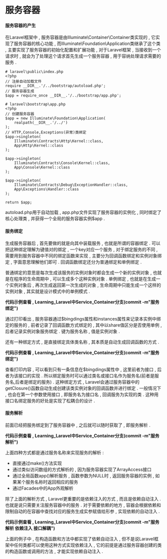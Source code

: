 # 服务容器

#### **服务容器的产生**

在Laravel框架中 , 服务容器是由Illuminate\Container\Container类实现的 , 它实现了服务容器的核心功能 , 而Illuminate\Foundation\Application类继承了这个类 , 主要实现了服务容器的初始化配置和扩展功能 , 对于Laravel框架 , 当接收到一个请求时 , 就会为了处理这个请求首先生成一个服务容器 , 用于容纳处理请求需要的服务 .

```
# laravel\public\index.php
<?php
// 注册自动加载文件
require __DIR__.'/../bootstrap/autoload.php';
// 服务容器生成
$app = require_once __DIR__.'/../bootstrap/app.php';
```

```
# laravel\bootstrap\app.php
<?php
// 创建服务容器
$app = new Illuminate\Foundation\Application(
    realpath(__DIR__.'/../')
);
// HTTP,Console,Exceptions(异常)类绑定
$app->singleton(
    Illuminate\Contracts\Http\Kernel::class,
    App\Http\Kernel::class
);

$app->singleton(
    Illuminate\Contracts\Console\Kernel::class,
    App\Console\Kernel::class
);

$app->singleton(
    Illuminate\Contracts\Debug\ExceptionHandler::class,
    App\Exceptions\Handler::class
);

return $app;
```

autoload.php用于自动加载 , app.php文件实现了服务容器的实例化 , 同时绑定了核心处理类 , 并获得一个全局的服务容器实例$app .

#### **服务绑定**

生成服务容器后 , 首先要做的就是向其中装载服务 , 也就是所谓的容器绑定 . 可以把这种绑定理解为键值对的绑定 , 一个key对应一个服务 , 对于绑定服务的不同 , 需要用到服务容器中不同的绑定函数来实现 , 主要分为回调函数绑定和实例对象绑定 , 字面意思理解他们即可 . 回调函数绑定还分为普通绑定和单例绑定 .

普通绑定的意思是每次生成该服务的实例对象时都会生成一个新的实例对象 , 也就是在程序的生命周期中 , 可以生成多个这种实例对象 . 单例绑定 , 也就是在生成一个实例对象后 , 再次生成返回第一次生成的对象 , 生命周期中只能生成一个这样的实例对象 , 其实就是设计模式中的单例模式 .

**代码示例查看 , Learning\_Laravel中Service\_Container分支\(commit -m"服务绑定"\)**

通过打印看出 , 服务容器通过$bingdings属性和instances属性来记录本实例中绑定的服务的 , 前者记录了回调函数方式绑定的 , 其中以share值区分是否使用单例 , 后者记录实例对象服务绑定 . 键为服务名称 , 值是实例对象 .

还有一种绑定方式 , 是直接绑定具体类名称 , 其本质是自动生成回调函数的方式 .

**代码示例查看 , Learning\_Laravel中Service\_Container分支\(commit -m"服务绑定"\)**

查看打印内容 , 可以看到只有一条信息在$bingdings属性中 , 这里前者为接口 , 后者为该接口的实现 . 所以绑定服务时可以通过类名或接口名作为服务名\(前者是服务名,后者是绑定的服务\) . 这种绑定方式 , Laravel会通过服务容器中的getClosure\(\)函数自动生成创建该类实例对象的回调函数并进行绑定 .  一般情况下 , 也会在第一个参数使用接口 , 即服务名为接口名 , 回调服务为实现的类 . 这种用接口名绑定服务的好处是实现了松耦合的设计 .

#### 服务解析

前面已经把服务绑定到了服务容器中 , 之后就可以随时获取了 , 即服务解析 .

**代码示例查看 , Learning\_Laravel中Service\_Container分支\(commit -m"服务解析"\)**

上面四种方式都是通过服务名称来实现服务的解析 :

* 直接通过make\(\)方法实现
* 通过类似访问数组的方式解析的 , 因为服务容器实现了ArrayAccess接口
* 通过全局函数app\(\)解析服务 , 函数参数为NULL时 , 返回服务容器的实例 , 如果某个服务名称时返回相应的服务
* 通过Facades中的App外观解析

除了上面的解析方式 , Laravel更重要的是依赖注入的方式 , 而且是依赖自动注入 . 也就是说只需要关注服务容器中的服务 . 对于需要依赖的地方 , 容器会根据依赖和限制自动的在容器中查找对应的服务生成实参赋值给形参 , 实现依赖的自动注入 .

**代码示例查看 , Learning\_Laravel中Service\_Container分支\(commit -m"服务解析 依赖注入 接口解耦"\)**

上面的例子中 , 在构造函数和方法中都实现了依赖自动注入 , 但不是说Laravel框架中任何类都可以使用这种方式实现依赖注入 , 它的前提是通过服务容器创建的类的构造函数或调用的方法 , 才能实现依赖自动注入 .

